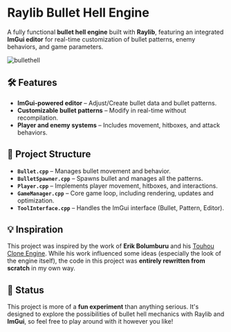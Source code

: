 # Raylib Bullet Hell Engine  

A fully functional **bullet hell engine** built with **Raylib**, featuring an integrated **ImGui editor** for real-time customization of bullet patterns, enemy behaviors, and game parameters.  

![bullethell](https://github.com/user-attachments/assets/f85407b5-d61b-43fd-b165-421f19048ed6)

## 🛠️ Features  

- **ImGui-powered editor** – Adjust/Create bullet data and bullet patterns.  
- **Customizable bullet patterns** – Modify in real-time without recompilation.  
- **Player and enemy systems** – Includes movement, hitboxes, and attack behaviors.  

## 📂 Project Structure  

- **`Bullet.cpp`** – Manages bullet movement and behavior.
- **`BulletSpawner.cpp`** – Spawns bullet and manages all the patterns.  
- **`Player.cpp`** – Implements player movement, hitboxes, and interactions.  
- **`GameManager.cpp`** – Core game loop, including rendering, updates and optimization.  
- **`ToolInterface.cpp`** – Handles the ImGui interface (Bullet, Pattern, Editor).

## 💡 Inspiration  

This project was inspired by the work of **Erik Bolumburu** and his [Touhou Clone Engine](https://github.com/erikbolumburu11/Touhou-Clone-Engine). While his work influenced some ideas (especially the look of the engine itself), the code in this project was **entirely rewritten from scratch** in my own way.  

## 📌 Status  

This project is more of a **fun experiment** than anything serious. It's designed to explore the possibilities of bullet hell mechanics with Raylib and **ImGui**, so feel free to play around with it however you like!
